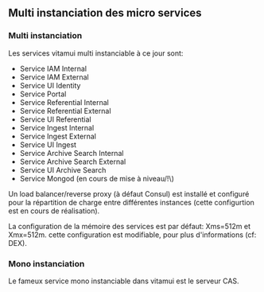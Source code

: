 
## Multi instanciation des micro services

### Multi instanciation

Les services vitamui multi instanciable à ce jour sont:
  - Service IAM Internal
  - Service IAM External
  - Service UI Identity
  - Service Portal
  - Service Referential Internal
  - Service Referential External
  - Service UI Referential
  - Service Ingest Internal
  - Service Ingest External
  - Service UI Ingest
  - Service Archive Search Internal
  - Service Archive Search External
  - Service UI Archive Search
  - Service Mongod (en cours de mise à niveau/!\\)
 
Un load balancer/reverse proxy (à défaut Consul) est installé et configuré pour la répartition de charge entre 
différentes instances (cette configurtion est en cours de réalisation).

La configuration de la mémoire des services est par défaut: Xms=512m et Xmx=512m.
cette configuration est modifiable, pour plus d'informations (cf: DEX).

### Mono instanciation

Le fameux service mono instanciable dans vitamui est le serveur CAS.

